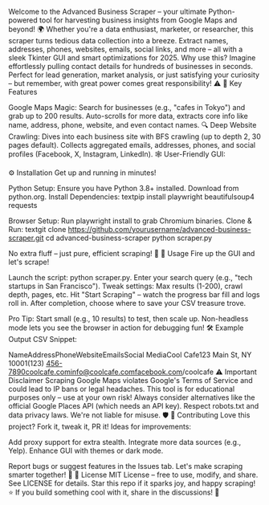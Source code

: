 Welcome to the Advanced Business Scraper – your ultimate Python-powered tool for harvesting business insights from Google Maps and beyond! 🌍 Whether you're a data enthusiast, marketer, or researcher, this scraper turns tedious data collection into a breeze. Extract names, addresses, phones, websites, emails, social links, and more – all with a sleek Tkinter GUI and smart optimizations for 2025.
Why use this? Imagine effortlessly pulling contact details for hundreds of businesses in seconds. Perfect for lead generation, market analysis, or just satisfying your curiosity – but remember, with great power comes great responsibility! ⚠️
🌟 Key Features

Google Maps Magic: Search for businesses (e.g., "cafes in Tokyo") and grab up to 200 results. Auto-scrolls for more data, extracts core info like name, address, phone, website, and even contact names. 🔍
Deep Website Crawling: Dives into each business site with BFS crawling (up to depth 2, 30 pages default). Collects aggregated emails, addresses, phones, and social profiles (Facebook, X, Instagram, LinkedIn). 🕸️
User-Friendly GUI:

⚙️ Installation
Get up and running in minutes!

Python Setup: Ensure you have Python 3.8+ installed. Download from python.org.
Install Dependencies:
textpip install playwright beautifulsoup4 requests

Browser Setup: Run playwright install to grab Chromium binaries.
Clone & Run:
textgit clone https://github.com/yourusername/advanced-business-scraper.git
cd advanced-business-scraper
python scraper.py


No extra fluff – just pure, efficient scraping! 💨
📖 Usage
Fire up the GUI and let's scrape!

Launch the script: python scraper.py.
Enter your search query (e.g., "tech startups in San Francisco").
Tweak settings: Max results (1-200), crawl depth, pages, etc.
Hit "Start Scraping" – watch the progress bar fill and logs roll in.
After completion, choose where to save your CSV treasure trove.

Pro Tip: Start small (e.g., 10 results) to test, then scale up. Non-headless mode lets you see the browser in action for debugging fun! 🛠️
Example Output CSV Snippet:





















NameAddressPhoneWebsiteEmailsSocial MediaCool Cafe123 Main St, NY 10001(123) 456-7890coolcafe.cominfo@coolcafe.comfacebook.com/coolcafe
⚠️ Important Disclaimer
Scraping Google Maps violates Google's Terms of Service and could lead to IP bans or legal headaches. This tool is for educational purposes only – use at your own risk! Always consider alternatives like the official Google Places API (which needs an API key). Respect robots.txt and data privacy laws. We're not liable for misuse. 🛡️
🤝 Contributing
Love this project? Fork it, tweak it, PR it! Ideas for improvements:

Add proxy support for extra stealth.
Integrate more data sources (e.g., Yelp).
Enhance GUI with themes or dark mode.

Report bugs or suggest features in the Issues tab. Let's make scraping smarter together! 👥
📄 License
MIT License – free to use, modify, and share. See LICENSE for details.
Star this repo if it sparks joy, and happy scraping! ⭐ If you build something cool with it, share in the discussions! 🚀
